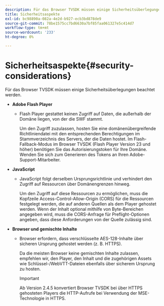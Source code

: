 ```yaml
---
description: Für das Browser TVSDK müssen einige Sicherheitsüberlegungen beachtet werden.
title: Sicherheitsaspekte
exl-id: bc98890a-082a-4e2d-b927-ecb3bd878de9
source-git-commit: 78be1575cc7bd6630a7bf85faa061327e5c414d7
workflow-type: tm+mt
source-wordcount: '233'
ht-degree: 0%

---
```


# Sicherheitsaspekte{#security-considerations}

Für das Browser TVSDK müssen einige Sicherheitsüberlegungen beachtet werden.

* **Adobe Flash Player**

   * Flash Player gestattet keinen Zugriff auf Daten, die außerhalb der Domäne liegen, von der die SWF stammt.

      Um den Zugriff zuzulassen, hosten Sie eine domänenübergreifende Richtliniendatei mit den entsprechenden Berechtigungen im Stammverzeichnis des Servers, der die Daten hostet. Im Flash-Fallback-Modus im Browser TVSDK (Flash Player Version 23 und höher) benötigen Sie das Autorisierungstoken für Ihre Domäne. Wenden Sie sich zum Generieren des Tokens an Ihren Adobe-Support-Mitarbeiter.

* **JavaScript**

   * JavaScript folgt derselben Ursprungsrichtlinie und verhindert den Zugriff auf Ressourcen über Domänengrenzen hinweg.

      Um den Zugriff auf diese Ressourcen zu ermöglichen, muss die Kopfzeile Access-Control-Allow-Origin (CORS) für die Ressourcen festgelegt werden, die auf anderen Quellen als dem Player gehostet werden. Wenn der Inhalt optional mithilfe von Byte-Bereichen angegeben wird, muss die CORS-Anfrage für Preflight-Optionen angeben, dass diese Anforderungen von der Quelle zulässig sind.

* **Browser und gemischte Inhalte**

   * Browser erfordern, dass verschlüsselte AES-128-Inhalte über sicheren Ursprung gehostet werden (z. B. HTTPS).

      Da die meisten Browser keine gemischten Inhalte zulassen, empfehlen wir, den Player, den Inhalt und die zugehörigen Assets wie Schlüssel-/WebVTT-Dateien ebenfalls über sicherem Ursprung zu hosten.

      >[!IMPORTANT]
      >
      >Ab Version 2.4.5 konvertiert Browser TVSDK bei über HTTPS gehosteten Players die HTTP-Aufrufe bei Verwendung der MSE-Technologie in HTTPS.
